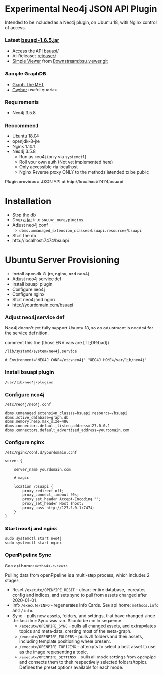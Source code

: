 # Experimental Neo4j JSON API Plugin
Intended to be included as a Neo4j plugin, on Ubuntu 18, with Nginx control of access. 

### Latest [bsuapi-1.6.5.jar](releases/bsuapi-1.6.5.jar)
* Access the API [bsuapi/](bsuapi)
* All Releases [releases/](releases)
* [Simple Viewer](viewer) from [Downstream:bsu_viewer.git](https://github.com/Downstream/bsu_viewer)

### Sample GraphDB
* [Graph The MET](pages/Graph-The-MET.md)
* [Cypher](pages/cypher.md) useful queries

### Requirements
* Neo4j 3.5.8

### Reccommend
* Ubuntu 18.04
* openjdk-8-jre
* Nginx 1.16.1
* Neo4j 3.5.8
  * Run as neo4j (only via `systemctl`)
  * Roll your own auth (Not yet implemented here)
  * Only accessible via localhost
  * Nginx Reverse proxy ONLY to the methods intended to be public

Plugin provides a JSON API at http://localhost:7474/bsuapi

# Installation
* Stop the db
* Drop [a jar](releases) into `$NEO4j_HOME/plugins`
* Adjust neo4j.conf
    * `dbms.unmanaged_extension_classes=bsuapi.resource=/bsuapi`
* Start the db
* http://localhost:7474/bsuapi 


# Ubuntu Server Provisioning
* Install openjdk-8-jre, nginx, and neo4j
* Adjust neo4j service def
* Install bsuapi plugin
* Configure neo4j
* Configure nginx
* Start neo4j and nginx
* http://yourdomain.com/bsuapi

### Adjust neo4j service def
Neo4j doesn't yet fully support Ubuntu 18, so an adjustment is needed for the service definition.

comment this line (those ENV vars are [TL;DR:bad])

 `/lib/systemd/system/neo4j.service`
```
# Environment="NEO4J_CONF=/etc/neo4j" "NEO4J_HOME=/var/lib/neo4j"
```

### Install bsuapi plugin
`/var/lib/neo4j/plugins`

### Configure neo4j
`/etc/neo4j/neo4j.conf`
```
dbms.unmanaged_extension_classes=bsuapi.resource=/bsuapi
dbms.active_database=graph.db
dbms.memory.heap.max_size=48G
dbms.connectors.default_listen_address=127.0.0.1
dbms.connectors.default_advertised_address=yourdomain.com
```

### Configure nginx
`/etc/nginx/conf.d/yourdomain.conf`
```nginx
server { 
    
    server_name yourdomain.com
    
    # magic

    location /bsuapi {
        proxy_redirect off;
        proxy_connect_timeout 30s;
        proxy_set_header Accept-Encoding "";
        proxy_set_header Host $host;
        proxy_pass http://127.0.0.1:7474;
    }
}
```

### Start neo4j and nginx
```
sudo systemctl start neo4j
sudo systemctl start nginx 
```

### OpenPipeline Sync
See api home: `methods.execute`

Pulling data from openPipeline is a multi-step process, which includes 2 stages:

* Reset `/execute/OPENPIPE_RESET` - clears entire database, recreates config and indices, and sets sync to pull from assets changed after 2020-01-01.
* Info `/execute/INFO` - regenerates Info Cards. See api home: `methods.info` and `/info`.
* Sync - pulls new assets, folders, and settings, that have changed since the last time Sync was ran. Should be ran in sequence: 
   * `/execute/OPENPIPE_SYNC` - pulls all changed assets, and extrapolates topics and meta-data, creating most of the meta-graph.
   * `/execute/OPENPIPE_FOLDERS` - pulls all folders and their assets, including template positioning where present.
   * `/execute/OPENPIPE_TOPICIMG` - attempts to select a best asset to use as the image representing a topic.
   * `/execute/OPENPIPE_SETTINGS` - pulls all mode settings from openpipe and connects them to their respectively selected folders/topics. Defines the preset options available for each mode.
   
